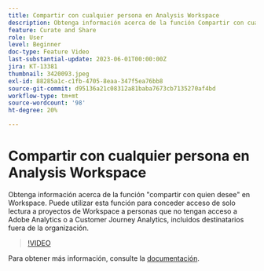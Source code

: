```yaml
---
title: Compartir con cualquier persona en Analysis Workspace
description: Obtenga información acerca de la función Compartir con cualquier persona de Workspace. Puede utilizar esta función para conceder acceso de solo lectura a proyectos de Workspace a personas que no tienen acceso a Adobe Analytics o CJA, incluidos destinatarios fuera de su organización.
feature: Curate and Share
role: User
level: Beginner
doc-type: Feature Video
last-substantial-update: 2023-06-01T00:00:00Z
jira: KT-13381
thumbnail: 3420093.jpeg
exl-id: 88285a1c-c1fb-4705-8eaa-347f5ea76bb8
source-git-commit: d95136a21c08312a81baba7673cb7135270af4bd
workflow-type: tm+mt
source-wordcount: '98'
ht-degree: 20%

---
```


# Compartir con cualquier persona en Analysis Workspace

Obtenga información acerca de la función &quot;compartir con quien desee&quot; en Workspace. Puede utilizar esta función para conceder acceso de solo lectura a proyectos de Workspace a personas que no tengan acceso a Adobe Analytics o a Customer Journey Analytics, incluidos destinatarios fuera de la organización.

>[!VIDEO](https://video.tv.adobe.com/v/3452454/?learn=on&captions=spa)

Para obtener más información, consulte la [documentación](https://experienceleague.adobe.com/docs/analytics/analyze/analysis-workspace/curate-share/share-projects.html?lang=es#share-public-link).

